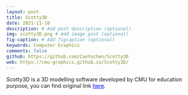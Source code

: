 ```yaml
---
layout: post
title: Scotty3D
date: 2021-11-10
description: # Add post description (optional)
img: scotty3D.png # Add image post (optional)
fig-caption: # Add figcaption (optional)
keywords: Computer Graphics
comments: false
github: https://github.com/CaoYuchen/Scotty3D
web: https://cmu-graphics.github.io/Scotty3D/
---
```



Scotty3D is a 3D modelling software developed by CMU for education purpose, you can find original link <a href="https://cmu-graphics.github.io/Scotty3D/" target="_blank" style="color:blue">here</a>.